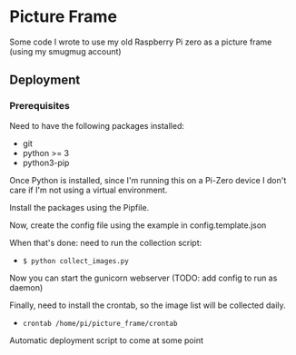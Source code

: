 # Picture Frame

Some code I wrote to use my old Raspberry Pi zero as a picture frame (using my smugmug account)

## Deployment

### Prerequisites
Need to have the following packages installed:
* git
* python >= 3
* python3-pip

Once Python is installed, since I'm running this on a Pi-Zero device
I don't care if I'm not using a virtual environment.

Install the packages using the Pipfile.

Now, create the config file using the example in config.template.json

When that's done: need to run the collection script:
* `$ python collect_images.py`

Now you can start the gunicorn webserver (TODO: add config to run as daemon)

Finally, need to install the crontab, so the image list will be collected daily.
* `crontab /home/pi/picture_frame/crontab`

Automatic deployment script to come at some point

